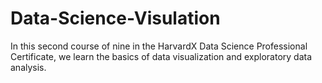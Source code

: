 # Data-Science-Visulation
In this second course of nine in the HarvardX Data Science Professional Certificate, we learn the basics of data visualization and exploratory data analysis.
